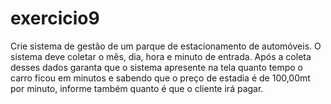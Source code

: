 # exercicio9
Crie sistema de gestão de um parque de estacionamento de automóveis. O sistema deve coletar o mês, dia, hora e minuto de entrada. Após a coleta desses dados garanta que o sistema apresente na tela quanto tempo o carro ficou em minutos e sabendo que o preço de estadia é de 100,00mt por minuto, informe também quanto é que o cliente irá pagar.
